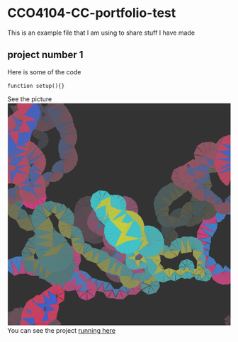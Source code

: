 # CCO4104-CC-portfolio-test

This is an example file that I am using to share stuff I have made

## project number 1
Here is some of the code
```
function setup(){}
```
See the picture
![a screenshot of the code drawing a line made up of triangles of two colours on a black background](/images/tranglesLine.png)
You can see the project [running here](https://cranbim.github.io/CCO4104-CC-portfolio-test/oneShape/index.html)
